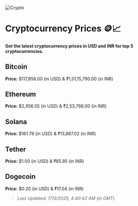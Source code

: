 
![Crypto](https://www.techguide.com.au/wp-content/uploads/2020/11/crypto3.jpeg)

# Cryptocurrency Prices 🪙📈

#### Get the latest cryptocurrency prices in USD and INR for top 5 cryptocurrencies.

## Bitcoin

**Price:** $117,856.00 (in USD) & ₹1,01,15,790.00 (in INR)

## Ethereum

**Price:** $2,956.55 (in USD) & ₹2,53,766.00 (in INR)

## Solana

**Price:** $161.79 (in USD) & ₹13,887.02 (in INR)

## Tether

**Price:** $1.00 (in USD) & ₹85.85 (in INR)

## Dogecoin

**Price:** $0.20 (in USD) & ₹17.04 (in INR)

> _Last Updated: 7/13/2025, 4:40:42 AM (in GMT)_
